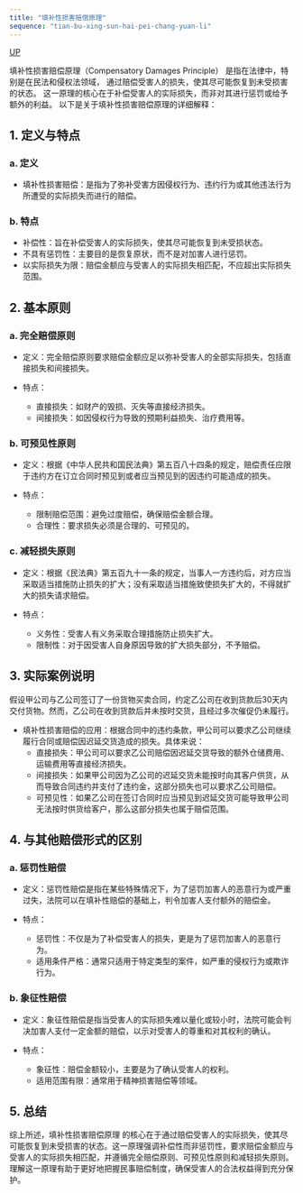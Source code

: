 ```yaml
---
title: "填补性损害赔偿原理"
sequence: "tian-bu-xing-sun-hai-pei-chang-yuan-li"
---
```


[UP](/law/civil-law-index.html)

填补性损害赔偿原理（Compensatory Damages Principle） 是指在法律中，特别是在民法和侵权法领域，
通过赔偿受害人的损失，使其尽可能恢复到未受损害的状态。
这一原理的核心在于补偿受害人的实际损失，而非对其进行惩罚或给予额外的利益。
以下是关于填补性损害赔偿原理的详细解释：

## 1. 定义与特点

### a. 定义

- 填补性损害赔偿：是指为了弥补受害方因侵权行为、违约行为或其他违法行为所遭受的实际损失而进行的赔偿。

### b. 特点

- 补偿性：旨在补偿受害人的实际损失，使其尽可能恢复到未受损状态。
- 不具有惩罚性：主要目的是恢复原状，而不是对加害人进行惩罚。
- 以实际损失为限：赔偿金额应与受害人的实际损失相匹配，不应超出实际损失范围。

## 2. 基本原则

### a. 完全赔偿原则

- 定义：完全赔偿原则要求赔偿金额应足以弥补受害人的全部实际损失，包括直接损失和间接损失。

- 特点：
    - 直接损失：如财产的毁损、灭失等直接经济损失。
    - 间接损失：如因侵权行为导致的预期利益损失、治疗费用等。

### b. 可预见性原则
- 定义：根据《中华人民共和国民法典》第五百八十四条的规定，赔偿责任应限于违约方在订立合同时预见到或者应当预见到的因违约可能造成的损失。

- 特点：
    - 限制赔偿范围：避免过度赔偿，确保赔偿金额合理。
    - 合理性：要求损失必须是合理的、可预见的。

### c. 减轻损失原则
- 定义：根据《民法典》第五百九十一条的规定，当事人一方违约后，对方应当采取适当措施防止损失的扩大；没有采取适当措施致使损失扩大的，不得就扩大的损失请求赔偿。

- 特点：
    - 义务性：受害人有义务采取合理措施防止损失扩大。
    - 限制性：对于因受害人自身原因导致的扩大损失部分，不予赔偿。

## 3. 实际案例说明

假设甲公司与乙公司签订了一份货物买卖合同，约定乙公司在收到货款后30天内交付货物。然而，乙公司在收到货款后并未按时交货，且经过多次催促仍未履行。

- 填补性损害赔偿的应用：根据合同中的违约条款，甲公司可以要求乙公司继续履行合同或赔偿因迟延交货造成的损失。具体来说：
    - 直接损失：甲公司可以要求乙公司赔偿因迟延交货导致的额外仓储费用、运输费用等直接经济损失。
    - 间接损失：如果甲公司因为乙公司的迟延交货未能按时向其客户供货，从而导致合同违约并支付了违约金，这部分损失也可以要求乙公司赔偿。
    - 可预见性：如果乙公司在签订合同时应当预见到迟延交货可能导致甲公司无法按时供货给客户，那么这部分损失也属于赔偿范围。

## 4. 与其他赔偿形式的区别

### a. 惩罚性赔偿
- 定义：惩罚性赔偿是指在某些特殊情况下，为了惩罚加害人的恶意行为或严重过失，法院可以在填补性赔偿的基础上，判令加害人支付额外的赔偿金。

- 特点：
    - 惩罚性：不仅是为了补偿受害人的损失，更是为了惩罚加害人的恶意行为。
    - 适用条件严格：通常只适用于特定类型的案件，如严重的侵权行为或欺诈行为。

### b. 象征性赔偿
- 定义：象征性赔偿是指当受害人的实际损失难以量化或较小时，法院可能会判决加害人支付一定金额的赔偿，以示对受害人的尊重和对其权利的确认。

- 特点：
    - 象征性：赔偿金额较小，主要是为了确认受害人的权利。
    - 适用范围有限：通常用于精神损害赔偿等领域。

## 5. 总结

综上所述，填补性损害赔偿原理 的核心在于通过赔偿受害人的实际损失，使其尽可能恢复到未受损害的状态。这一原理强调补偿性而非惩罚性，要求赔偿金额应与受害人的实际损失相匹配，并遵循完全赔偿原则、可预见性原则和减轻损失原则。理解这一原理有助于更好地把握民事赔偿制度，确保受害人的合法权益得到充分保护。

